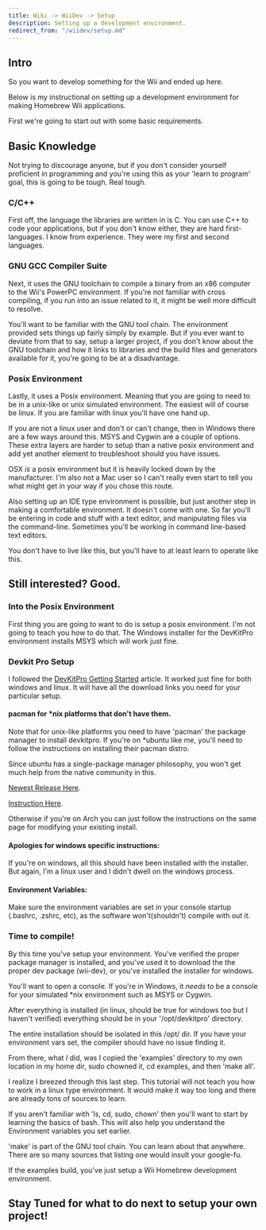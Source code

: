 ```yaml
---
title: Wiki -> WiiDev -> Setup
description: Setting up a development environment.
redirect_from: "/wiidev/setup.md"
---
```


## Intro

  So you want to develop something for the Wii and ended up here.

  Below is my instructional on setting up a development environment for making Homebrew Wii applications.

  First we're going to start out with some basic requirements.

## Basic Knowledge

  Not trying to discourage anyone, but if you don't consider yourself proficient in programming and you're using this as your 'learn to program' goal, this is going to be tough. Real tough.

### C/C++

  First off, the language the libraries are written in is C. You can use C++ to code your applications, but if you don't know either, they are hard first-languages. I know from experience. They were my first and second languages.

### GNU GCC Compiler Suite

  Next, it uses the GNU toolchain to compile a binary from an x86 computer to the Wii's PowerPC environment. If you're not familiar with cross compiling, if you run into an issue related to it, it might be well more difficult to resolve.

  You'll want to be familiar with the GNU tool chain. The environment provided sets things up fairly simply by example. But if you ever want to deviate from that to say, setup a larger project, if you don't know about the GNU toolchain and how it links to libraries and the build files and generators available for it, you're going to be at a disadvantage.

### Posix Environment

  Lastly, it uses a Posix environment. Meaning that you are going to need to be in a unix-like or unix simulated environment. The easiest will of course be linux. If you are familiar with linux you'll have one hand up.

  If you are not a linux user and don't or can't change, then in Windows there are a few ways around this. MSYS and Cygwin are a couple of options. These extra layers are harder to setup than a native posix environment and add yet another element to troubleshoot should you have issues.

  OSX *is* a posix environment but it is heavily locked down by the manufacturer. I'm also not a Mac user so I can't really even start to tell you what might get in your way if you chose this route.

  Also setting up an IDE type environment is possible, but just another step in making a comfortable environment. It doesn't come with one. So far you'll be entering in code and stuff with a text editor, and manipulating files via the command-line. Sometimes you'll be working in command line-based text editors.

  You don't have to live like this, but you'll have to at least learn to operate like this.

## Still interested? Good.

### Into the Posix Environment

  First thing you are going to want to do is setup a posix environment. I'm not going to teach you how to do that. The Windows installer for the DevKitPro environment installs MSYS which will work just fine.

### Devkit Pro Setup

  I followed the [DevKitPro Getting Started](https://devkitpro.org/wiki/Getting_Started) article. It worked just fine for both windows and linux. It will have all the download links you need for your particular setup.

#### pacman for *nix platforms that don't have them.

  Note that for unix-like platforms you need to have 'pacman' the package manager to install devkitpro. If you're on *ubuntu like me, you'll need to follow the instructions on installing their pacman distro.

  Since ubuntu has a single-package manager philosophy, you won't get much help from the native community in this.

  [Newest Release Here](https://github.com/devkitPro/pacman/releases/tag/devkitpro-pacman-1.0.1).

  [Instruction Here](https://devkitpro.org/wiki/devkitPro_pacman).

  Otherwise if you're on Arch you can just follow the instructions on the same page for modifying your existing install.

#### Apologies for windows specific instructions:

  If you're on windows, all this should have been installed with the installer. But again, I'm a linux user and I didn't dwell on the windows process.

#### Environment Variables:

  Make sure the environment variables are set in your console startup (.bashrc, .zshrc, etc), as the software won't(shouldn't) compile with out it.

### Time to compile!

  By this time you've setup your environment. You've verified the proper package manager is installed, and you've used it to download the the proper dev package (wii-dev), or you've installed the installer for windows.

  You'll want to open a console. If you're in Windows, it *needs* to be a console for your simulated *nix environment such as MSYS or Cygwin.

  After everything is installed (in linux, should be true for windows too but I haven't verified) everything should be in your '/opt/devkitpro' directory.

  The entire installation should be isolated in this /opt/ dir. If you have your environment vars set, the compiler should have no issue finding it.

  From there, what *I* did, was I copied the 'examples' directory to my own location in my home dir, sudo chowned it, cd examples, and then 'make all'.

  I realize I breezed through this last step. This tutorial will not teach you how to work in a linux type environment. It would make it way too long and there are already tons of sources to learn.

  If you aren't familiar with 'ls, cd, sudo, chown' then you'll want to start by learning the basics of bash. This will also help you understand the Environment variables you set earlier.

  'make' is part of the GNU tool chain. You can learn about that anywhere. There are so many sources that listing one would insult your google-fu.

  If the examples build, you've just setup a Wii Homebrew development environment.

## Stay Tuned for what to do next to setup your own project!